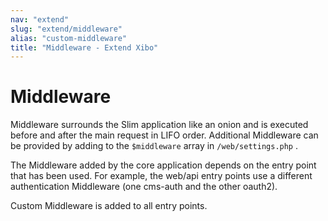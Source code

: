```yaml
---
nav: "extend"
slug: "extend/middleware"
alias: "custom-middleware"
title: "Middleware - Extend Xibo"
---
```


# Middleware

Middleware surrounds the Slim application like an onion and is executed before and after the main request in LIFO order. Additional Middleware can be provided by adding to the  `$middleware`  array in  `/web/settings.php` .

The Middleware added by the core application depends on the entry point that has been used. For example, the web/api entry points use a different authentication Middleware (one cms-auth and the other oauth2).

Custom Middleware is added to all entry points.